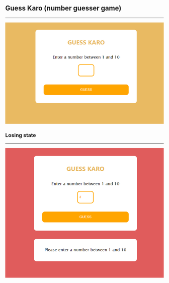 ## Guess Karo (number guesser game)

---

<img src="preview/game.png">

### Losing state

---

<img src="preview/game_error.png">
